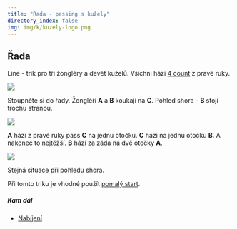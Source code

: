 ```yaml
---
title: "Řada - passing s kužely"
directory_index: false
img: img/k/kuzely-logo.png
---
```


## Řada


Line - trik pro tři žongléry a devět kuželů. Všichni hází <a href="4count.html" title="Základ passování.">4 count</a> z pravé ruky.

![](img/k/kuzely-passing-linea.png)

Stoupněte si do řady. Žongléři **A** a **B** koukají na **C**. Pohled shora - **B** stojí trochu stranou.

![](img/k/kuzely-passing-lineb.png)

**A** hází z pravé ruky pass **C** na jednu otočku. **C** hází na jednu otočku **B**. A nakonec to nejtěžší. **B** hází za záda na dvě otočky **A**.

![](img/k/kuzely-passing-linec.png)

Stejná situace při pohledu shora.


Při tomto triku je vhodné použít <a href="/kuzely/passing/synchronizace.html#slow" title="Synchronizace prvního hodu.">pomalý start</a>.


##### Kam dál

- [Nabíjení](/kuzely/passing/feeds.html "Základní trik pro tři žongléry a devět kuželů")
